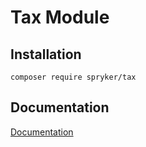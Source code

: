 # Tax Module

## Installation

```
composer require spryker/tax
```

## Documentation

[Documentation](https://spryker.github.io)
